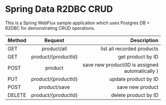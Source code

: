 #  Spring Data R2DBC CRUD

This is a Spring WebFlux sample application which uses Postgres DB + R2DBC for demonstrating CRUD operations.


| Method |       Request       |                                          Description |
|--------|:-------------------:|-----------------------------------------------------:|
| GET    |     product/all     |                           list all recorded products |
| GET    | product/{productId} |                                    get product by ID |
| POST   |       product       |      save new product(ID is assigned automatically ) |
| PUT    | product/{productId} |                                 update product by ID |
| POST   |    product/save     |                                     save new product |
| DELETE | product/{productId} |                                 delete product by ID |


